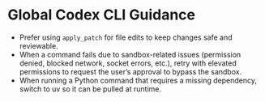 # Global Codex CLI Guidance

- Prefer using `apply_patch` for file edits to keep changes safe and reviewable.
- When a command fails due to sandbox-related issues (permission denied, blocked network, socket errors, etc.), retry with elevated permissions to request the user’s approval to bypass the sandbox.
- When running a Python command that requires a missing dependency, switch to uv so it can be pulled at runtime.
